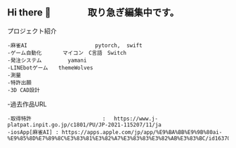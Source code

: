## Hi there 👋　　　　取り急ぎ編集中です。

プロジェクト紹介

    -麻雀AI　　　　　　　　　　　　　pytorch,  swift
    -ゲーム自動化　　　　マイコン　C言語　Switch
    -発注システム　　　　　yamani  　
    -LINEbotゲーム　　themeWolves
    -測量
    -特許出願
    -3D CAD設計




-過去作品URL

    -取得特許 　　　　　　　　　　　　　: 　https://www.j-platpat.inpit.go.jp/c1801/PU/JP-2021-115207/11/ja
    -iosApp[麻雀AI] : https://apps.apple.com/jp/app/%E9%BA%BB%E9%9B%80ai-%E9%85%8D%E7%89%8C%E3%83%81%E3%82%A7%E3%83%83%E3%82%AB%E3%83%BC/id1637036872



<!--
**skuro1115/skuro1115** is a ✨ _special_ ✨ repository because its `README.md` (this file) appears on your GitHub profile.

Here are some ideas to get you started:

-手がけていること
-過去作品URL
    取得特許 　　　　　　　　　　　　　: 　https://www.j-platpat.inpit.go.jp/c1801/PU/JP-2021-115207/11/ja
    iosApp[麻雀AI] : https://apps.apple.com/jp/app/%E9%BA%BB%E9%9B%80ai-%E9%85%8D%E7%89%8C%E3%83%81%E3%82%A7%E3%83%83%E3%82%AB%E3%83%BC/id1637036872



-->

